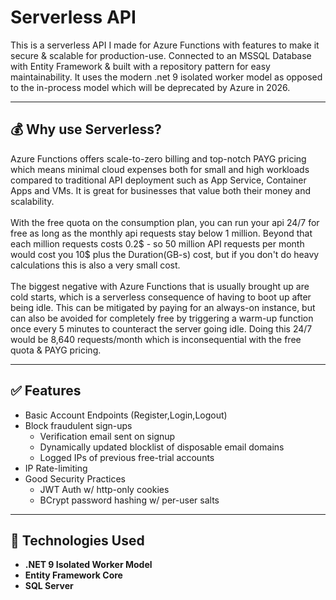 # Serverless API

This is a serverless API I made for Azure Functions with features to make it secure & scalable for production-use. Connected to an MSSQL Database with Entity Framework & built with a repository pattern for easy maintainability. It uses the modern .net 9 isolated worker model as opposed to the in-process model which will be deprecated by Azure in 2026.

---

## 💰 Why use Serverless?
Azure Functions offers scale-to-zero billing and top-notch PAYG pricing which means minimal cloud expenses both for small and high workloads compared to traditional API deployment such as App Service, Container Apps and VMs. It is great for businesses that value both their money and scalability.
<br><br>
With the free quota on the consumption plan, you can run your api 24/7 for free as long as the monthly api requests stay below 1 million.
Beyond that each million requests costs 0.2$ - so 50 million API requests per month would cost you 10$ plus the Duration(GB-s) cost, but if you don't do heavy calculations this is also a very small cost.
<br><br>
The biggest negative with Azure Functions that is usually brought up are cold starts, which is a serverless consequence of having to boot up after being idle. This can be mitigated by paying for an always-on instance, but can also be avoided for completely free by triggering a warm-up function once every 5 minutes to counteract the server going idle. Doing this 24/7 would be 8,640 requests/month which is inconsequential with the free quota & PAYG pricing.

---

## ✅ Features

- Basic Account Endpoints (Register,Login,Logout)
- Block fraudulent sign-ups
  * Verification email sent on signup
  * Dynamically updated blocklist of disposable email domains
  * Logged IPs of previous free-trial accounts
- IP Rate-limiting
- Good Security Practices
  * JWT Auth w/ http-only cookies
  * BCrypt password hashing w/ per-user salts

---

## 🧰 Technologies Used

- **.NET 9 Isolated Worker Model**
- **Entity Framework Core**
- **SQL Server**
